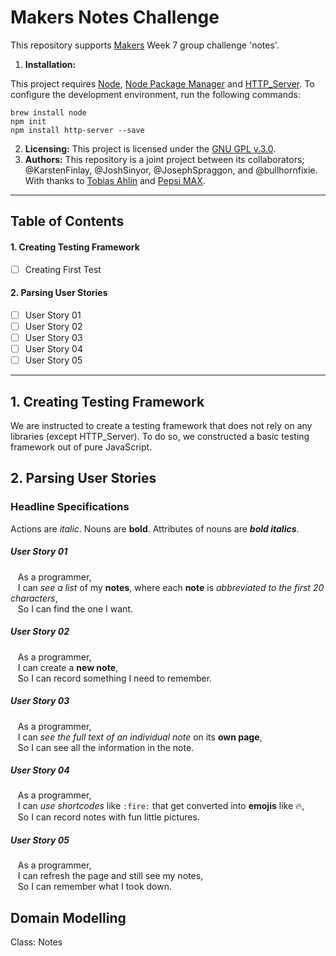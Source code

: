 # Makers Notes Challenge

This repository supports [Makers](https://makers.tech/) Week 7 group challenge 'notes'.

1. **Installation:**

This project requires [Node](https://github.com/makersacademy/course/blob/master/pills/node.md), [Node Package Manager](https://github.com/makersacademy/course/blob/master/pills/npm.md) and [HTTP_Server](https://github.com/makersacademy/course/blob/master/pills/http_server.md). To configure the development environment, run the following commands:

```
brew install node
npm init
npm install http-server --save
```

2. **Licensing:** This project is licensed under the [GNU GPL v.3.0](https://www.gnu.org/licenses/gpl-3.0.en.html).
3. **Authors:** This repository is a joint project between its collaborators; @KarstenFinlay, @JoshSinyor, @JosephSpraggon, and @bullhornfixie. With thanks to [Tobias Ahlin](https://tobiasahlin.com/blog/move-from-jquery-to-vanilla-javascript/) and [Pepsi MAX](https://pepsi.co.uk/products/pepsi-max).

---

## Table of Contents

#### 1. Creating Testing Framework
- [ ] Creating First Test

#### 2. Parsing User Stories
- [ ] User Story 01
- [ ] User Story 02
- [ ] User Story 03
- [ ] User Story 04
- [ ] User Story 05

---

## 1. Creating Testing Framework

We are instructed to create a testing framework that does not rely on any libraries (except HTTP_Server). To do so, we constructed a basic testing framework out of pure JavaScript.

## 2. Parsing User Stories

### Headline Specifications

Actions are *italic*. Nouns are **bold**. Attributes of nouns are **_bold italics_**.

##### User Story 01

&nbsp;&nbsp;&nbsp;As a programmer,<br>
&nbsp;&nbsp;&nbsp;I can *see a list* of my **notes**, where each **note** is *abbreviated to the first 20 characters*,<br>
&nbsp;&nbsp;&nbsp;So I can find the one I want.

##### User Story 02

&nbsp;&nbsp;&nbsp;As a programmer,<br>
&nbsp;&nbsp;&nbsp;I can create a **new note**,<br>
&nbsp;&nbsp;&nbsp;So I can record something I need to remember.

##### User Story 03

&nbsp;&nbsp;&nbsp;As a programmer,<br>
&nbsp;&nbsp;&nbsp;I can *see the full text of an individual note* on its **own page**,<br>
&nbsp;&nbsp;&nbsp;So I can see all the information in the note.

##### User Story 04

&nbsp;&nbsp;&nbsp;As a programmer,<br>
&nbsp;&nbsp;&nbsp;I can *use shortcodes* like `:fire:` that get converted into **emojis** like 🔥,<br>
&nbsp;&nbsp;&nbsp;So I can record notes with fun little pictures.

##### User Story 05

&nbsp;&nbsp;&nbsp;As a programmer,<br>
&nbsp;&nbsp;&nbsp;I can refresh the page and still see my notes,<br>
&nbsp;&nbsp;&nbsp;So I can remember what I took down.

## Domain Modelling

Class: Notes
